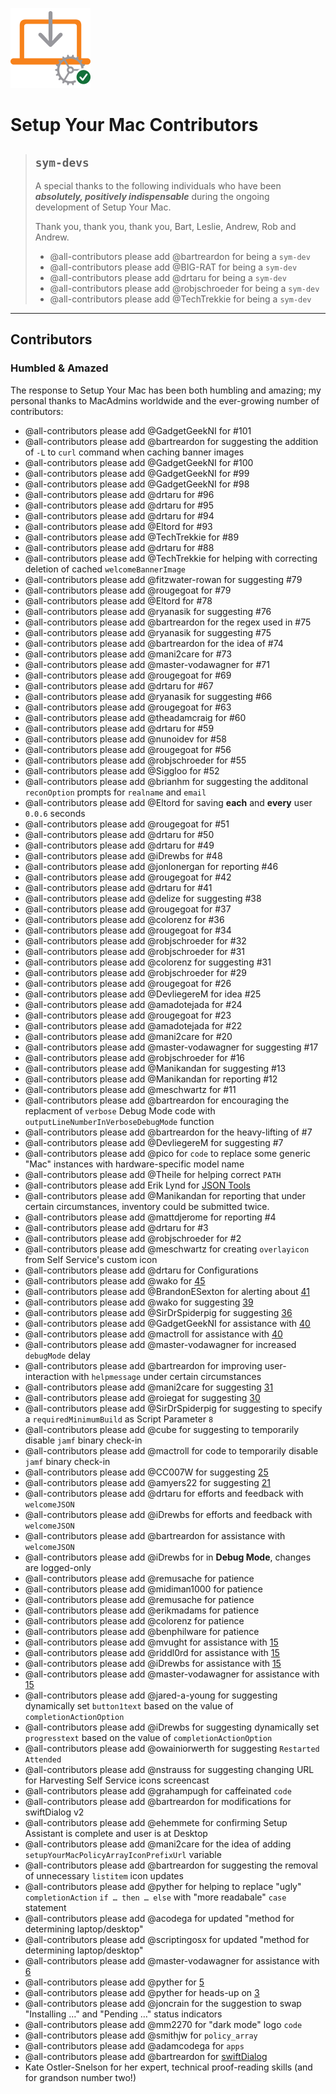 [<img alt="Setup Your Mac (1.12.0)" src="images/SYM_icon.png" width="128" />](https://snelson.us/sym)

# Setup Your Mac Contributors

> ## `sym-devs`
> A special thanks to the following individuals who have been _**absolutely, positively indispensable**_ during the ongoing development of Setup Your Mac.
>
> Thank you, thank you, thank you, Bart, Leslie, Andrew, Rob and Andrew.
> - @all-contributors please add @bartreardon for being a `sym-dev`
> - @all-contributors please add @BIG-RAT for being a `sym-dev`
> - @all-contributors please add @drtaru for being a `sym-dev`
> - @all-contributors please add @robjschroeder for being a `sym-dev`
> - @all-contributors please add @TechTrekkie for being a `sym-dev`

---

## Contributors
### Humbled & Amazed

The response to Setup Your Mac has been both humbling and amazing; my personal thanks to MacAdmins worldwide and the ever-growing number of contributors:
- @all-contributors please add @GadgetGeekNI for #101
- @all-contributors please add @bartreardon for suggesting the addition of `-L` to `curl` command when caching banner images
- @all-contributors please add @GadgetGeekNI for #100
- @all-contributors please add @GadgetGeekNI for #99
- @all-contributors please add @GadgetGeekNI for #98
- @all-contributors please add @drtaru for #96
- @all-contributors please add @drtaru for #95
- @all-contributors please add @drtaru for #94
- @all-contributors please add @Eltord for #93
- @all-contributors please add @TechTrekkie for #89
- @all-contributors please add @drtaru for #88
- @all-contributors please add @TechTrekkie for helping with correcting deletion of cached `welcomeBannerImage`
- @all-contributors please add @fitzwater-rowan for suggesting #79
- @all-contributors please add @rougegoat for #79
- @all-contributors please add @Eltord for #78
- @all-contributors please add @ryanasik for suggesting #76
- @all-contributors please add @bartreardon for the regex used in #75
- @all-contributors please add @ryanasik for suggesting #75
- @all-contributors please add @bartreardon for the idea of #74
- @all-contributors please add @mani2care for #73
- @all-contributors please add @master-vodawagner for #71
- @all-contributors please add @rougegoat for #69
- @all-contributors please add @drtaru for #67
- @all-contributors please add @ryanasik for suggesting #66
- @all-contributors please add @rougegoat for #63
- @all-contributors please add @theadamcraig for #60
- @all-contributors please add @drtaru for #59
- @all-contributors please add @nunoidev for #58
- @all-contributors please add @rougegoat for #56
- @all-contributors please add @robjschroeder for #55
- @all-contributors please add @Siggloo for #52
- @all-contributors please add @brianhm for suggesting the additonal `reconOption` prompts for `realname` and `email` 
- @all-contributors please add @Eltord for saving **each** and **every** user `0.0.6` seconds
- @all-contributors please add @rougegoat for #51
- @all-contributors please add @drtaru for #50
- @all-contributors please add @drtaru for #49
- @all-contributors please add @iDrewbs for #48
- @all-contributors please add @jonlonergan for reporting #46
- @all-contributors please add @rougegoat for #42
- @all-contributors please add @drtaru for #41
- @all-contributors please add @delize for suggesting #38
- @all-contributors please add @rougegoat for #37
- @all-contributors please add @colorenz for #36
- @all-contributors please add @rougegoat for #34
- @all-contributors please add @robjschroeder for #32
- @all-contributors please add @robjschroeder for #31
- @all-contributors please add @colorenz for suggesting #31
- @all-contributors please add @robjschroeder for #29
- @all-contributors please add @rougegoat for #26
- @all-contributors please add @DevliegereM for idea #25
- @all-contributors please add @amadotejada for #24
- @all-contributors please add @rougegoat for #23
- @all-contributors please add @amadotejada for #22
- @all-contributors please add @mani2care for #20
- @all-contributors please add @master-vodawagner for suggesting #17
- @all-contributors please add @robjschroeder for #16
- @all-contributors please add @Manikandan for suggesting #13
- @all-contributors please add @Manikandan for reporting #12
- @all-contributors please add @meschwartz for #11
- @all-contributors please add @bartreardon for encouraging the replacment of `verbose` Debug Mode code with `outputLineNumberInVerboseDebugMode` function
- @all-contributors please add @bartreardon for the heavy-lifting of #7
- @all-contributors please add @DevliegereM for suggesting #7
- @all-contributors please add @pico for `code` to replace some generic "Mac" instances with hardware-specific model name
- @all-contributors please add @Theile for helping correct `PATH`
- @all-contributors please add Erik Lynd for [JSON Tools](https://marketplace.visualstudio.com/items?itemName=eriklynd.json-tools)
- @all-contributors please add @Manikandan for reporting that under certain circumstances, inventory could be submitted twice.
- @all-contributors please add @mattdjerome for reporting #4
- @all-contributors please add @drtaru for #3
- @all-contributors please add @robjschroeder for #2
- @all-contributors please add @meschwartz for creating `overlayicon` from Self Service's custom icon
- @all-contributors please add @drtaru for Configurations
- @all-contributors please add @wako for [45](https://github.com/dan-snelson/dialog-scripts/pull/45)
- @all-contributors please add @BrandonESexton for alerting about [41](https://github.com/dan-snelson/dialog-scripts/issues/41)
- @all-contributors please add @wako for suggesting [39](https://github.com/dan-snelson/dialog-scripts/issues/39)
- @all-contributors please add @SirDrSpiderpig for suggesting [36](https://github.com/dan-snelson/dialog-scripts/issues/36)
- @all-contributors please add @GadgetGeekNI for assistance with [40](https://github.com/dan-snelson/dialog-scripts/issues/40)
- @all-contributors please add @mactroll for assistance with [40](https://github.com/dan-snelson/dialog-scripts/issues/40)
- @all-contributors please add @master-vodawagner for increased `debugMode` delay
- @all-contributors please add @bartreardon for improving user-interaction with `helpmessage` under certain circumstances
- @all-contributors please add @mani2care for suggesting [31](https://github.com/dan-snelson/dialog-scripts/issues/31)
- @all-contributors please add @roiegat for suggesting [30](https://github.com/dan-snelson/dialog-scripts/issues/30)
- @all-contributors please add @SirDrSpiderpig for suggesting to specify a `requiredMinimumBuild` as Script Parameter `8`
- @all-contributors please add @cube for suggesting to temporarily disable `jamf` binary check-in
- @all-contributors please add @mactroll for code to temporarily disable `jamf` binary check-in
- @all-contributors please add @CC007W for suggesting [25](https://github.com/dan-snelson/dialog-scripts/issues/25)
- @all-contributors please add @amyers22 for suggesting [21](https://github.com/dan-snelson/dialog-scripts/issues/21)
- @all-contributors please add @drtaru for efforts and feedback with `welcomeJSON`
- @all-contributors please add @iDrewbs for efforts and feedback with `welcomeJSON`
- @all-contributors please add @bartreardon for assistance with `welcomeJSON`
- @all-contributors please add @iDrewbs for in **Debug Mode**, changes are logged-only
- @all-contributors please add @remusache for patience
- @all-contributors please add @midiman1000 for patience
- @all-contributors please add @remusache for patience
- @all-contributors please add @erikmadams for patience
- @all-contributors please add @colorenz for patience
- @all-contributors please add @benphilware for patience
- @all-contributors please add @mvught for assistance with [15](https://github.com/dan-snelson/dialog-scripts/issues/15)
- @all-contributors please add @riddl0rd for assistance with [15](https://github.com/dan-snelson/dialog-scripts/issues/15)
- @all-contributors please add @iDrewbs for assistance with [15](https://github.com/dan-snelson/dialog-scripts/issues/15)
- @all-contributors please add @master-vodawagner for assistance with [15](https://github.com/dan-snelson/dialog-scripts/issues/15)
- @all-contributors please add @jared-a-young for suggesting dynamically set `button1text` based on the value of `completionActionOption`
- @all-contributors please add @iDrewbs for suggesting dynamically set `progresstext` based on the value of `completionActionOption`
- @all-contributors please add @owainiorwerth for suggesting `Restarted Attended`
- @all-contributors please add @nstrauss for suggesting changing URL for Harvesting Self Service icons screencast
- @all-contributors please add @grahampugh for caffeinated `code`
- @all-contributors please add @bartreardon for modifications for swiftDialog v2
- @all-contributors please add @ehemmete for confirming Setup Assistant is complete and user is at Desktop
- @all-contributors please add @mani2care for the idea of adding `setupYourMacPolicyArrayIconPrefixUrl` variable
- @all-contributors please add @bartreardon for suggesting the removal of unnecessary `listitem` icon updates
- @all-contributors please add @pyther for helping to replace "ugly" `completionAction` `if … then … else` with "more readabale" `case` statement
- @all-contributors please add @acodega for updated "method for determining laptop/desktop" 
- @all-contributors please add @scriptingosx for updated "method for determining laptop/desktop" 
- @all-contributors please add @master-vodawagner for assistance with [6](https://github.com/dan-snelson/dialog-scripts/issues/6)
- @all-contributors please add @pyther for [5](https://github.com/dan-snelson/dialog-scripts/pull/5)
- @all-contributors please add @pyther for heads-up on [3](https://github.com/dan-snelson/dialog-scripts/issues/3)
- @all-contributors please add @joncrain for the suggestion to swap "Installing …" and "Pending …" status indicators 
- @all-contributors please add @mm2270 for "dark mode" logo `code`
- @all-contributors please add @smithjw for `policy_array`
- @all-contributors please add @adamcodega for `apps`
- @all-contributors please add @bartreardon for [swiftDialog](https://github.com/swiftDialog/swiftDialog/blob/main/README.md)
- Kate Ostler-Snelson for her expert, technical proof-reading skills (and for grandson number two!) 
